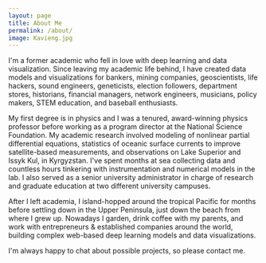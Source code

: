 ```yaml
---
layout: page
title: About Me
permalink: /about/
image: Kavieng.jpg
---
```




I'm a former academic who fell in love with deep learning and data visualization. Since leaving my academic life behind, I have created data models and visualizations for bankers, mining companies, geoscientists, life hackers, sound engineers, geneticists, election followers, department stores, historians, financial managers, network engineers, musicians, policy makers, STEM education, and baseball enthusiasts.

My first degree is in physics and I was a tenured, award-winning physics professor before working as a program director at the National Science Foundation. My academic research involved modeling of nonlinear partial differential equations, statistics of oceanic surface currents to improve satellite-based measurements, and observations on Lake Superior and Issyk Kul, in Kyrgyzstan. I've spent months at sea collecting data and countless hours tinkering with instrumentation and numerical models in the lab. I also served as a senior university administrator in charge of research and graduate education at two different university campuses.

After I left academia, I island-hopped around the tropical Pacific for months before settling down in the Upper Peninsula, just down the beach from where I grew up. Nowadays I garden, drink coffee with my parents, and work with entrepreneurs & established companies around the world, building complex web-based deep learning models and data visualizations. 

I'm always happy to chat about possible projects, so please contact me.
